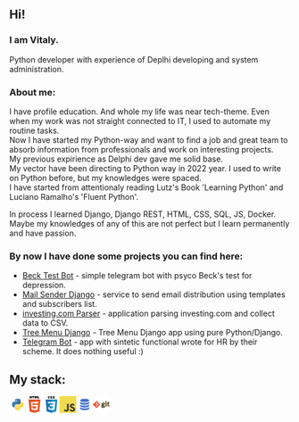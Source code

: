 ## Hi!

### I am Vitaly. 

Python developer with experience of Deplhi developing and system administration.

### About me: 
I have profile education. And whole my life was near tech-theme. Even when my work was not straight connected to IT, I used to automate my routine tasks.<br>
Now I have started my Python-way and want to find a job and great team to absorb information from professionals and work on interesting projects.<br>
My previous expirience as Delphi dev gave me solid base.<br>
My vector have been directing to Python way in 2022 year. I used to write on Python before, but my knowledges were spaced.<br>
I have started from attentionaly reading Lutz's Book 'Learning Python' and Luciano Ramalho's 'Fluent Python'.<br>

In process I learned Django, Django REST, HTML, CSS, SQL, JS, Docker. 
Maybe my knowledges of any of this are not perfect but I learn permanently and have passion. 

### By now I have done some projects you can find here:

- [Beck Test Bot](https://github.com/SwJOKER/BeckTestBot) - simple telegram bot with psyco Beck's test for depression. 
- [Mail Sender Django](https://github.com/SwJOKER/django_mail_sender) - service to send email distribution using templates and subscribers list. 
- [investing.com Parser](https://github.com/SwJOKER/investing.com_parser) - application parsing investing.com and collect data to CSV. 
- [Tree Menu Django](https://github.com/SwJOKER/tree_menu) - Tree Menu Django app using pure Python/Django. 
- [Telegram Bot](https://github.com/SwJOKER/telbot_worktask) - app with sintetic functional wrote for HR by their scheme. It does nothing useful :)

## My stack: ##
<p>
  <img align="left" alt="Python" width="30px" src="https://raw.githubusercontent.com/github/explore/80688e429a7d4ef2fca1e82350fe8e3517d3494d/topics/python/python.png" />
  <img align="left" alt="HTML5" width="30px" src="https://raw.githubusercontent.com/github/explore/80688e429a7d4ef2fca1e82350fe8e3517d3494d/topics/html/html.png" />
  <img align="left" alt="CSS3" width="30px" src="https://raw.githubusercontent.com/github/explore/80688e429a7d4ef2fca1e82350fe8e3517d3494d/topics/css/css.png" />
  <img align="left" alt="JavaScript" width="30px" src="https://raw.githubusercontent.com/github/explore/80688e429a7d4ef2fca1e82350fe8e3517d3494d/topics/javascript/javascript.png" />
  <img align="left" alt="SQL" width="30px" src="https://raw.githubusercontent.com/github/explore/80688e429a7d4ef2fca1e82350fe8e3517d3494d/topics/sql/sql.png" />
  <img align="left" alt="Git" width="30px" src="https://raw.githubusercontent.com/github/explore/80688e429a7d4ef2fca1e82350fe8e3517d3494d/topics/git/git.png" />
</p>
</br>
